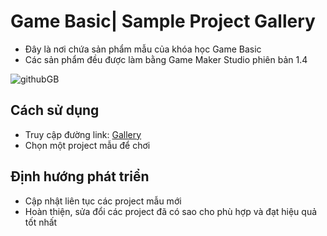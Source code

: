 # Game Basic| Sample Project Gallery
* Đây là nơi chứa sản phẩm mẫu của khóa học Game Basic
* Các sản phẩm đều được làm bằng Game Maker Studio phiên bản 1.4

![githubGB](https://user-images.githubusercontent.com/45135663/75117479-4c1fd000-56a4-11ea-94d5-580d9693b308.png)


## Cách sử dụng
* Truy cập đường link: [Gallery](http://mindxDoc.github.io/GB)
* Chọn một project mẫu để chơi

## Định hướng phát triển
* Cập nhật liên tục các project mẫu mới
* Hoàn thiện, sửa đổi các project đã có sao cho phù hợp và đạt hiệu quả tốt nhất
